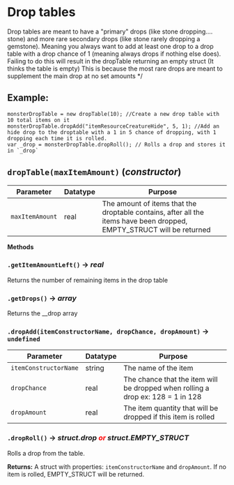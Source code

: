 # Drop tables
Drop tables are meant to have a "primary" drops (like stone dropping.... stone) and more rare secondary drops (like stone rarely dropping a gemstone).
Meaning you always want to add at least one drop to a drop table with a drop chance of 1 (meaning always drops if nothing else does).
Failing to do this will result in the dropTable returning an empty struct (It thinks the table is empty)
This is because the most rare drops are meant to supplement the main drop at no set amounts */
## Example:
```gml
monsterDropTable = new dropTable(10); //Create a new drop table with 10 total items on it
monsterDropTable.dropAdd("itemResourceCreatureHide", 5, 1); //Add an hide drop to the droptable with a 1 in 5 chance of dropping, with 1 dropping each time it is rolled.
var _drop = monsterDropTable.dropRoll(); // Rolls a drop and stores it in `_drop`
```

## `dropTable(maxItemAmount)` (*constructor*)

| Parameter | Datatype  | Purpose |
|-----------|-----------|---------|
|`maxItemAmount` |real |The amount of items that the droptable contains, after all the items have been dropped, EMPTY_STRUCT will be returned |

**Methods**
### `.getItemAmountLeft()` → *real*
Returns the number of remaining items in the drop table

### `.getDrops()` → *array<drops>*
Returns the __drop array

### `.dropAdd(itemConstructorName, dropChance, dropAmount)` → `undefined`

| Parameter | Datatype  | Purpose |
|-----------|-----------|---------|
|`itemConstructorName` |string |The name of the item |
|`dropChance` |real |The chance that the item will be dropped when rolling a drop ex: 128 = 1 in 128 |
|`dropAmount` |real |The item quantity that will be dropped if this item is rolled |

### `.dropRoll()` → *struct.drop <span style="color: red;"> *or* </span> struct.EMPTY_STRUCT*
Rolls a drop from the table.

**Returns:** A struct with properties: `itemConstructorName` and `dropAmount`. If no item is rolled, EMPTY_STRUCT will be returned.
